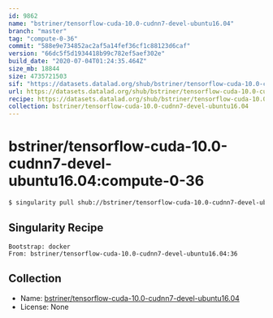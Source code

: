 ```yaml
---
id: 9862
name: "bstriner/tensorflow-cuda-10.0-cudnn7-devel-ubuntu16.04"
branch: "master"
tag: "compute-0-36"
commit: "588e9e734852ac2af5a14fef36cf1c88123d6caf"
version: "66dc5f5d1934418b99c782ef5aef302e"
build_date: "2020-07-04T01:24:35.464Z"
size_mb: 18844
size: 4735721503
sif: "https://datasets.datalad.org/shub/bstriner/tensorflow-cuda-10.0-cudnn7-devel-ubuntu16.04/compute-0-36/2020-07-04-588e9e73-66dc5f5d/66dc5f5d1934418b99c782ef5aef302e.simg"
url: https://datasets.datalad.org/shub/bstriner/tensorflow-cuda-10.0-cudnn7-devel-ubuntu16.04/compute-0-36/2020-07-04-588e9e73-66dc5f5d/
recipe: https://datasets.datalad.org/shub/bstriner/tensorflow-cuda-10.0-cudnn7-devel-ubuntu16.04/compute-0-36/2020-07-04-588e9e73-66dc5f5d/Singularity
collection: bstriner/tensorflow-cuda-10.0-cudnn7-devel-ubuntu16.04
---
```


# bstriner/tensorflow-cuda-10.0-cudnn7-devel-ubuntu16.04:compute-0-36

```bash
$ singularity pull shub://bstriner/tensorflow-cuda-10.0-cudnn7-devel-ubuntu16.04:compute-0-36
```

## Singularity Recipe

```singularity
Bootstrap: docker
From: bstriner/tensorflow-cuda-10.0-cudnn7-devel-ubuntu16.04:36
```

## Collection

 - Name: [bstriner/tensorflow-cuda-10.0-cudnn7-devel-ubuntu16.04](https://github.com/bstriner/tensorflow-cuda-10.0-cudnn7-devel-ubuntu16.04)
 - License: None

